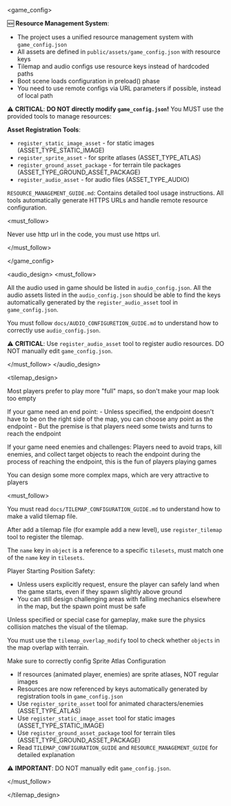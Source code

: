 <game_config>

🆕 **Resource Management System**:
- The project uses a unified resource management system with `game_config.json`
- All assets are defined in `public/assets/game_config.json` with resource keys
- Tilemap and audio configs use resource keys instead of hardcoded paths
- Boot scene loads configuration in preload() phase
- You need to use remote configs via URL parameters if possible, instead of local path

⚠️ **CRITICAL**: **DO NOT directly modify `game_config.json`!** 
You MUST use the provided tools to manage resources:

**Asset Registration Tools**:
- `register_static_image_asset` - for static images (ASSET_TYPE_STATIC_IMAGE)
- `register_sprite_asset` - for sprite atlases (ASSET_TYPE_ATLAS)
- `register_ground_asset_package` - for terrain tile packages (ASSET_TYPE_GROUND_ASSET_PACKAGE)
- `register_audio_asset` - for audio files (ASSET_TYPE_AUDIO)

`RESOURCE_MANAGEMENT_GUIDE.md`: Contains detailed tool usage instructions. All tools automatically generate HTTPS URLs and handle remote resource configuration.

<must_follow>

Never use http url in the code, you must use https url.

</must_follow>

</game_config>

<audio_design>
<must_follow>

All the audio used in game should be listed in `audio_config.json`. All the audio assets listed in the `audio_config.json` should be able to find the keys automatically generated by the `register_audio_asset` tool in `game_config.json`.

You must follow `docs/AUDIO_CONFIGURETION_GUIDE.md` to understand how to correctly use `audio_config.json`.

⚠️ **CRITICAL**: Use `register_audio_asset` tool to register audio resources. DO NOT manually edit `game_config.json`.

</must_follow>
</audio_design>

<tilemap_design>

Most players prefer to play more "full" maps, so don't make your map look too empty

If your game need an end point:
    - Unless specified, the endpoint doesn't have to be on the right side of the map, you can choose any point as the endpoint
    - But the premise is that players need some twists and turns to reach the endpoint

If your game need enemies and challenges:
    Players need to avoid traps, kill enemies, and collect target objects to reach the endpoint during the process of reaching the endpoint, this is the fun of players playing games

You can design some more complex maps, which are very attractive to players

<must_follow>

You must read `docs/TILEMAP_CONFIGURATION_GUIDE.md` to understand how to make a valid tilemap file.

After add a tilemap file (for example add a new level), use `register_tilemap` tool to register the tilemap.

The `name` key in `object` is a reference to a specific `tilesets`, must match one of the `name` key in `tilesets`.

Player Starting Position Safety:
- Unless users explicitly request, ensure the player can safely land when the game starts, even if they spawn slightly above ground
- You can still design challenging areas with falling mechanics elsewhere in the map, but the spawn point must be safe

Unless specified or special case for gameplay, make sure the physics collision matches the visual of the tilemap. 

You must use the `tilemap_overlap_modify` tool to check whether `objects` in the map overlap with terrain.

Make sure to correctly config Sprite Atlas Configuration
- If resources (animated player, enemies) are sprite atlases, NOT regular images
- Resources are now referenced by keys automatically generated by registration tools in `game_config.json`
- Use `register_sprite_asset` tool for animated characters/enemies (ASSET_TYPE_ATLAS)
- Use `register_static_image_asset` tool for static images (ASSET_TYPE_STATIC_IMAGE)
- Use `register_ground_asset_package` tool for terrain tiles (ASSET_TYPE_GROUND_ASSET_PACKAGE)
- Read `TILEMAP_CONFIGURATION_GUIDE` and `RESOURCE_MANAGEMENT_GUIDE` for detailed explanation

⚠️ **IMPORTANT**: DO NOT manually edit `game_config.json`.

</must_follow>

</tilemap_design>